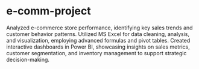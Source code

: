 # e-comm-project

Analyzed e-commerce store performance, identifying key sales trends and customer behavior patterns. Utilized MS Excel for data cleaning, analysis, and visualization, employing advanced formulas and pivot tables. Created interactive dashboards in Power BI, showcasing insights on sales metrics, customer segmentation, and inventory management to support strategic decision-making.
